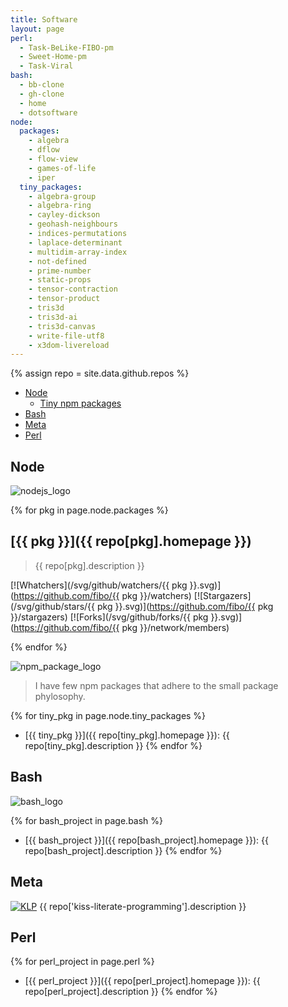 ```yaml
---
title: Software
layout: page
perl:
  - Task-BeLike-FIBO-pm
  - Sweet-Home-pm
  - Task-Viral
bash:
  - bb-clone
  - gh-clone
  - home
  - dotsoftware
node:
  packages:
    - algebra
    - dflow
    - flow-view
    - games-of-life
    - iper
  tiny_packages:
    - algebra-group
    - algebra-ring
    - cayley-dickson
    - geohash-neighbours
    - indices-permutations
    - laplace-determinant
    - multidim-array-index
    - not-defined
    - prime-number
    - static-props
    - tensor-contraction
    - tensor-product
    - tris3d
    - tris3d-ai
    - tris3d-canvas
    - write-file-utf8
    - x3dom-livereload
---
```


{% assign repo = site.data.github.repos %}

* [Node](#node)
  - [Tiny npm packages](#tiny-npm-packages)
* [Bash](#bash)
* [Meta](#meta)
* [Perl](#perl)

<a name="node"></a>

## Node

![nodejs_logo](https://cdn.rawgit.com/gilbarbara/logos/master/logos/nodejs.svg)

{% for pkg in page.node.packages %}
## [{{ pkg }}]({{ repo[pkg].homepage }})

> {{ repo[pkg].description }}

[![Whatchers](/svg/github/watchers/{{ pkg }}.svg)](https://github.com/fibo/{{ pkg }}/watchers) [![Stargazers](/svg/github/stars/{{ pkg }}.svg)](https://github.com/fibo/{{ pkg }}/stargazers) [![Forks](/svg/github/forks/{{ pkg }}.svg)](https://github.com/fibo/{{ pkg }}/network/members)

{% endfor %}

<a name="tiny-npm-packages"></a>

![npm_package_logo](https://cdn.rawgit.com/gilbarbara/logos/master/logos/npm-2.svg)

> I have few npm packages that adhere to the small package phylosophy.

{% for tiny_pkg in page.node.tiny_packages %}
* [{{ tiny_pkg }}]({{ repo[tiny_pkg].homepage }}): {{ repo[tiny_pkg].description }}
{% endfor %}

<a name="bash"></a>

## Bash

![bash_logo](https://cdn.rawgit.com/gilbarbara/logos/master/logos/bash.svg)

{% for bash_project in page.bash %}
* [{{ bash_project }}]({{ repo[bash_project].homepage }}): {{ repo[bash_project].description }}
{% endfor %}

## Meta

[![KLP](https://img.shields.io/badge/kiss-literate-orange.svg)](kiss-literate-programming) {{ repo['kiss-literate-programming'].description }}

## Perl

{% for perl_project in page.perl %}
* [{{ perl_project }}]({{ repo[perl_project].homepage }}): {{ repo[perl_project].description }}
{% endfor %}
